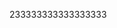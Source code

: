 233333333333333333

<!---
aboxcc/aboxcc is a ✨ special ✨ repository because its `README.md` (this file) appears on your GitHub profile.
You can click the Preview link to take a look at your changes.
--->
